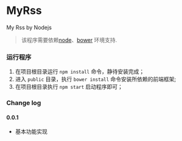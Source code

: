 # MyRss
My Rss by Nodejs

> 该程序需要依赖[node](http://nodejs.org/)、[bower](http://bower.io/) 环境支持.

### 运行程序
1. 在项目根目录运行 `npm install` 命令，静待安装完成；
2. 进入 `public` 目录，执行 `bower install` 命令安装所依赖的前端框架;
3. 在项目根目录执行 `npm start` 启动程序即可；

### Change log
#### 0.0.1
* 基本功能实现
